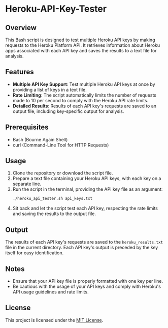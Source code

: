 # Heroku-API-Key-Tester

## Overview
This Bash script is designed to test multiple Heroku API keys by making requests to the Heroku Platform API. It retrieves information about Heroku apps associated with each API key and saves the results to a text file for analysis.

## Features
- **Multiple API Key Support**: Test multiple Heroku API keys at once by providing a list of keys in a text file.
- **Rate Limiting**: The script automatically limits the number of requests made to 10 per second to comply with the Heroku API rate limits.
- **Detailed Results**: Results of each API key's requests are saved to an output file, including key-specific output for analysis.

## Prerequisites
- Bash (Bourne Again Shell)
- curl (Command-Line Tool for HTTP Requests)

## Usage
1. Clone the repository or download the script file.
2. Prepare a text file containing your Heroku API keys, with each key on a separate line.
3. Run the script in the terminal, providing the API key file as an argument:
    ```bash
    ./heroku_api_tester.sh api_keys.txt
    ```
4. Sit back and let the script test each API key, respecting the rate limits and saving the results to the output file.

## Output
The results of each API key's requests are saved to the `heroku_results.txt` file in the current directory. Each API key's output is preceded by the key itself for easy identification.

## Notes
- Ensure that your API key file is properly formatted with one key per line.
- Be cautious with the usage of your API keys and comply with Heroku's API usage guidelines and rate limits.

## License
This project is licensed under the [MIT License](LICENSE).
